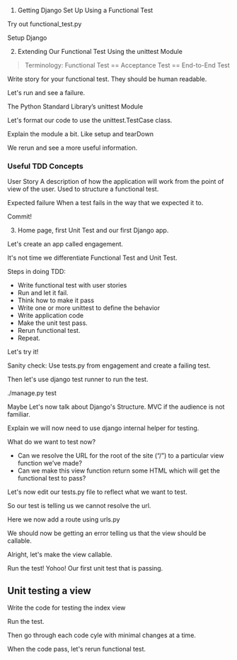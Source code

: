 

1. Getting Django Set Up Using a Functional Test

Try out functional_test.py

Setup Django


2. Extending Our Functional Test Using the unittest Module

> Terminology: Functional Test == Acceptance Test == End-to-End Test

Write story for your functional test.
They should be human readable.

Let's run and see a failure.

The Python Standard Library’s unittest Module

Let's format our code to use the unittest.TestCase class.

Explain the module a bit. Like setup and tearDown

We rerun and see a more useful information.

### Useful TDD Concepts

User Story
A description of how the application will work from the point of view of the user. Used to structure a functional test.

Expected failure
When a test fails in the way that we expected it to.

Commit!

3. Home page, first Unit Test and our first Django app.

Let's create an app called engagement.

It's not time we differentiate Functional Test and Unit Test.

Steps in doing TDD:
* Write functional test with user stories
* Run and let it fail.
* Think how to make it pass
* Write one or more unittest to define the behavior
* Write application code
* Make the unit test pass.
* Rerun functional test.
* Repeat.

Let's try it!

Sanity check:
Use tests.py from engagement and create a failing test.

Then let's use django test runner to run the test.

./manage.py test

Maybe Let's now talk about Django's Structure. MVC if the audience is not familiar.

Explain we will now need to use django internal helper for testing.

What do we want to test now?

* Can we resolve the URL for the root of the site (“/”) to a particular view function we’ve made?
* Can we make this view function return some HTML which will get the functional test to pass?

Let's now edit our tests.py file to reflect what we want to test.

So our test is telling us we cannot resolve the url.

Here we now add a route using urls.py

We should now be getting an error telling us that the view should be callable.

Alright, let's make the view callable.

Run the test! 
Yohoo! Our first unit test that is passing.


## Unit testing a view
Write the code for testing the index view

Run the test.

Then go through each code cyle with minimal changes at a time.

When the code pass, let's rerun functional test.
